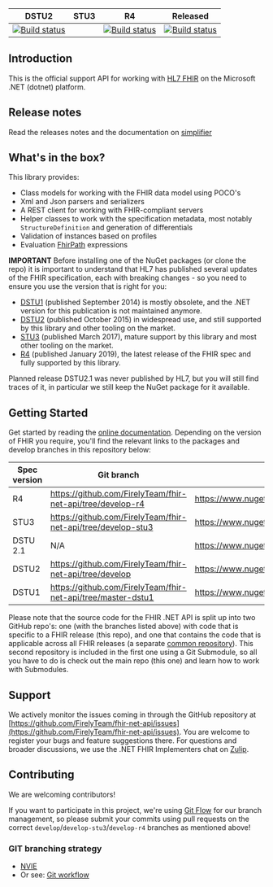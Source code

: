 |DSTU2|STU3|R4|Released|
|---|---|---|---|
|[![Build status](https://dev.azure.com/firely/fhir-net-api/_apis/build/status/Continuous%20Build?branchName=develop)](https://dev.azure.com/firely/fhir-net-api/_build?view=buildsHistory&definitionId=14)||[![Build status](https://dev.azure.com/firely/fhir-net-api/_apis/build/status/Continuous%20Build?branchName=develop-stu3)](https://dev.azure.com/firely/fhir-net-api/_build?view=buildsHistory&definitionId=14)|[![Build status](https://dev.azure.com/firely/fhir-net-api/_apis/build/status/Continuous%20Build?branchName=develop-r4)](https://dev.azure.com/firely/fhir-net-api/_build?view=buildsHistory&definitionId=14)|[![Release status](https://vsrm.dev.azure.com/firely/_apis/public/Release/badge/d27985be-1c61-41fd-82e7-23e7a2f06dc3/1/2)](https://dev.azure.com/firely/fhir-net-api/_releaseDefinition?definitionId=1&_a=definition-pipeline)|

## Introduction ##
This is the official support API for working with [HL7 FHIR][fhir-spec] on the Microsoft .NET (dotnet) platform.

## Release notes ##
Read the releases notes and the documentation on [simplifier](http://docs.simplifier.net/fhirnetapi/releasenotes.html)

## What's in the box?
This library provides:
* Class models for working with the FHIR data model using POCO's
* Xml and Json parsers and serializers
* A REST client for working with FHIR-compliant servers
* Helper classes to work with the specification metadata, most notably `StructureDefinition` and generation of differentials
* Validation of instances based on profiles
* Evaluation [FhirPath][fhirpath-spec] expressions

**IMPORTANT**
Before installing one of the NuGet packages (or clone the repo) it is important to understand that HL7 has published several updates of the FHIR specification, each with breaking changes - so you need to ensure you use the version that is right for you:

* [DSTU1][dstu1-spec] (published September 2014) is mostly obsolete, and the .NET version for this publication is not maintained anymore.
* [DSTU2][dstu2-spec] (published October 2015) in widespread use, and still supported by this library and other tooling on the market.
* [STU3][stu3-spec] (published March 2017), mature support by this library and most other tooling on the market.
* [R4][r4-spec] (published January 2019), the latest release of the FHIR spec and fully supported by this library.

Planned release DSTU2.1 was never published by HL7, but you will still find traces of it, in particular we still keep the NuGet package for it available.

## Getting Started ##
Get started by reading the [online documentation][netapi-docu]. Depending on the version of FHIR you require, you'll find the relevant links to the packages
and develop branches in this repository below:

|Spec version|Git branch|Core NuGet|
|---|---|---|
|R4|https://github.com/FirelyTeam/fhir-net-api/tree/develop-r4|https://www.nuget.org/packages/Hl7.Fhir.R4/|
|STU3|https://github.com/FirelyTeam/fhir-net-api/tree/develop-stu3|https://www.nuget.org/packages/Hl7.Fhir.STU3/|
|DSTU 2.1|N/A|https://www.nuget.org/packages/Hl7.Fhir.DSTU21/|
|DSTU2| https://github.com/FirelyTeam/fhir-net-api/tree/develop|https://www.nuget.org/packages/Hl7.Fhir.DSTU2/|
|DSTU1| https://github.com/FirelyTeam/fhir-net-api/tree/master-dstu1|https://www.nuget.org/packages/Hl7.Fhir.DSTU/|

Please note that the source code for the FHIR .NET API is split up into two GitHub repo's: one (with the branches listed above) with code that is specific to a FHIR release (this repo), and one that contains the code that is applicable across all FHIR releases (a separate [common repository][common-repo]).  This second repository is included in the first one using a Git Submodule, so all you have to do is check out the main repo (this one) and learn how to work with Submodules.

## Support 
We actively monitor the issues coming in through the GitHub repository at [https://github.com/FirelyTeam/fhir-net-api/issues](https://github.com/FirelyTeam/fhir-net-api/issues). You are welcome to register your bugs and feature suggestions there. For questions and broader discussions, we use the .NET FHIR Implementers chat on [Zulip][netapi-zulip].

## Contributing ##
We are welcoming contributors!

If you want to participate in this project, we're using [Git Flow][nvie] for our branch management, so please submit your commits using pull requests on the correct `develop`/`develop-stu3`/`develop-r4` branches as mentioned above! 

[common-repo]: https://github.com/FirelyTeam/fhir-net-common
[netapi-docu]: http://docs.simplifier.net/fhirnetapi/index.html
[netapi-zulip]: https://chat.fhir.org/#narrow/stream/dotnet
[nvie]: http://nvie.com/posts/a-successful-git-branching-model/
[fhir-spec]: http://www.hl7.org/fhir
[dstu1-spec]: http://hl7.org/fhir/DSTU1/index.html
[dstu2-spec]: http://hl7.org/fhir/DSTU2/index.html
[stu3-spec]: http://www.hl7.org/fhir
[r4-spec]: http://hl7.org/fhir/R4/index.html
[fhirpath-spec]: http://hl7.org/fhirpath/

### GIT branching strategy 
- [NVIE](http://nvie.com/posts/a-successful-git-branching-model/)
- Or see: [Git workflow](https://www.atlassian.com/git/workflows#!workflow-gitflow)
